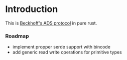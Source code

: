 # Introduction

This is [Beckhoff's ADS protocol](https://infosys.beckhoff.com/english.php?content=../content/1033/tcadscommon/html/tcadscommon_intro.htm&id=) in pure rust.

### Roadmap

* implement propper serde support with bincode
* add generic read write operations for primitive types
